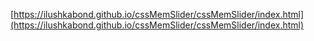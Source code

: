 [https://ilushkabond.github.io/cssMemSlider/cssMemSlider/index.html](https://ilushkabond.github.io/cssMemSlider/cssMemSlider/index.html)